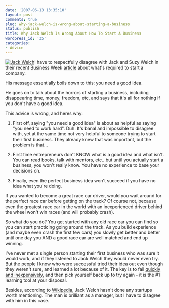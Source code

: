 ```yaml
---
date: '2007-06-13 13:35:10'
layout: post
comments: true
slug: why-jack-welch-is-wrong-about-starting-a-business
status: publish
title: Why Jack Welch Is Wrong About How To Start A Business
wordpress_id: '35'
categories:
- Advice
---
```


[![Jack Welch](http://s3.amazonaws.com/oldbloguploads/2007/06/jack_welch1-150x150.jpg)](http://s3.amazonaws.com/oldbloguploads/2007/06/jack_welch1.jpg)I have to respectfully disagree with Jack and Suzy Welch in their recent Business Week [article](http://www.businessweek.com/mediacenter/podcasts/welchway/welchway_05_25_07.htm) about what's required to start a company.

His message essentially boils down to this: you need a good idea.

He goes on to talk about the horrors of starting a business, including disappearing time, money, freedom, etc, and says that it's all for nothing if you don't have a good idea.

This advice is wrong, and heres why:




	
  1. First off, saying "you need a good idea" is about as helpful as saying "you need to work hard".  Duh.  It's banal and impossible to disagree with, yet at the same time not very helpful to someone trying to start their first business.  They already knew that was important, but the problem is that...

	
  2. First time entrepreneurs don't KNOW what is a good idea and what isn't.  You can read books, talk with mentors, etc...but until you actually start a business, you won't really know.  You have no experience to base your decisions on.

	
  3. Finally, even the perfect business idea won't succeed if you have no idea what you're doing.


If you wanted to become a great race car driver, would you wait around for the perfect race car before getting on the track?  Of course not, because even the greatest race car in the world with an inexperienced driver behind the wheel won't win races (and will probably crash).

So what do you do?  You get started with any old race car you can find so you can start practicing going around the track.  As you build experience (and maybe even crash the first few cars) you slowly get better and better until one day you AND a good race car are well matched and end up winning.

I've never met a single person starting their first business who was sure it would work, and if they listened to Jack Welch they would never even try.  But the people I know who were successful tried their idea out even though they weren't sure, and learned a lot because of it.  The key is to fail [quickly and inexpensively](http://brianarmstrong.org/posts/06/12/the-top-five-ways-to-market-your-business-for-free/), and then pick yourself back up to try again - it is the #1 learning tool at your disposal.

Besides, according to [Wikipedia](http://en.wikipedia.org/wiki/Jack_Welch), Jack Welch hasn't done any startups worth mentioning.  The man is brilliant as a manager, but I have to disagree with him in this case.
